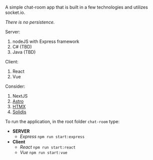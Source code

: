 A simple chat-room app that is built in a few technologies and utilizes socket.io.

_There is no persistence._

Server:
1. nodeJS with Express framework
2. C# (TBD)
3. Java (TBD)

Client:
1. React
2. Vue

Consider:
1. NextJS
2. [Astro](https://astro.build/)
3. [HTMX](https://htmx.org/)
4. [Solidjs](https://www.solidjs.com/)

To run the application, in the root folder `chat-room` type:
- **SERVER**
  - _Express_ `npm run start:express`
- **Client**
  - _React_ `npm run start:react`
  - _Vue_ `npm run start:vue`
